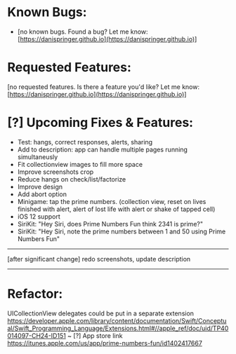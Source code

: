 # Known Bugs:

- [no known bugs. Found a bug? Let me know: [https://danispringer.github.io](https://danispringer.github.io)]

# Requested Features:

[no requested features. Is there a feature you'd like? Let me know: [https://danispringer.github.io](https://danispringer.github.io)]

# [?] Upcoming Fixes & Features:

- Test: hangs, correct responses, alerts, sharing
- Add to description: app can handle multiple pages running simultaneusly
- Fit collectionview images to fill more space
- Improve screenshots crop
- Reduce hangs on check/list/factorize
- Improve design
- Add abort option
- Minigame: tap the prime numbers. (collection view, reset on lives finished with alert, alert of lost life with alert or shake of tapped cell)
- iOS 12 support
- SiriKit: "Hey Siri, does Prime Numbers Fun think 2341 is prime?"
- SiriKit: "Hey Siri, note the prime numbers between 1 and 50 using Prime Numbers Fun"

---------------------------------------------------------------------------------------------------------------

[after significant change] redo screenshots, update description

---------------------------------------------------------------------------------------------------------------
# Refactor:
UICollectionView delegates could be put in a separate extension
https://developer.apple.com/library/content/documentation/Swift/Conceptual/Swift_Programming_Language/Extensions.html#//apple_ref/doc/uid/TP40014097-CH24-ID151
~
[?] App store link https://itunes.apple.com/us/app/prime-numbers-fun/id1402417667